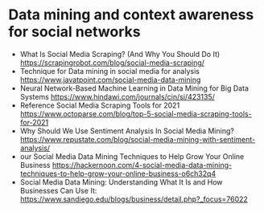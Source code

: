 # Data mining and context awareness for social networks

- What Is Social Media Scraping? (And Why You Should Do It)
 https://scrapingrobot.com/blog/social-media-scraping/
- Technique for Data mining in social media for analysis
https://www.javatpoint.com/social-media-data-mining
- Neural Network-Based Machine Learning in Data Mining for Big Data Systems
https://www.hindawi.com/journals/cin/si/423135/
- Reference Social Media Scraping Tools for 2021
https://www.octoparse.com/blog/top-5-social-media-scraping-tools-for-2021
- Why Should We Use Sentiment Analysis In Social Media Mining?
https://www.repustate.com/blog/social-media-mining-with-sentiment-analysis/
- our Social Media Data Mining Techniques to Help Grow Your Online Business
https://hackernoon.com/4-social-media-data-mining-techniques-to-help-grow-your-online-business-o6ch32q4
- Social Media Data Mining: Understanding What It Is and How Businesses Can Use It: 
https://www.sandiego.edu/blogs/business/detail.php?_focus=76022

